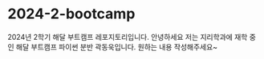 # 2024-2-bootcamp
2024년 2학기 해달 부트캠프 레포지토리입니다.
안녕하세요 저는 지리학과에 재학 중인 해달 부트캠프 파이썬 분반 곽동욱입니다.
원하는 내용 작성해주세요~